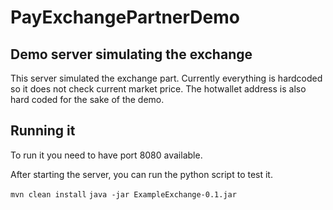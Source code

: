 # PayExchangePartnerDemo

##  Demo server simulating the exchange
This server simulated the exchange part. Currently everything is hardcoded so it does not check current market price. The hotwallet address is also hard coded for the sake of the demo.

## Running it
To run it you need to have port 8080 available.

After starting the server, you can run the python script to test it.

`mvn clean install`
`java -jar ExampleExchange-0.1.jar`
